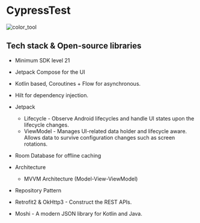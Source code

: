 # CypressTest

![color_tool](https://user-images.githubusercontent.com/59525449/192163481-a93a26d0-5353-454e-a819-785c4c9f89e4.png)



## Tech stack & Open-source libraries

* Minimum SDK level 21
* Jetpack Compose for the UI
* Kotlin based, Coroutines + Flow for asynchronous.
* Hilt for dependency injection.
* Jetpack
     - Lifecycle - Observe Android lifecycles and handle UI states upon the lifecycle changes.
     - ViewModel - Manages UI-related data holder and lifecycle aware. Allows data to survive configuration changes such as screen rotations.
     
* Room Database for offline caching
* Architecture
     - MVVM Architecture (Model-View-ViewModel)
* Repository Pattern
* Retrofit2 & OkHttp3 - Construct the REST APIs.
* Moshi - A modern JSON library for Kotlin and Java.
